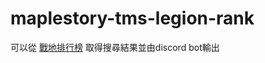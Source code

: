 # maplestory-tms-legion-rank
可以從 [戰地排行榜](https://tw-event.beanfun.com/MapleStory/Event/E20170713/Default.aspx) 取得搜尋結果並由discord bot輸出
